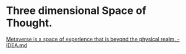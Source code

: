 # Three dimensional Space of Thought.

[Metaverse is a space of experience that is beyond the physical realm. - IDEA.md](IDEA.md)
